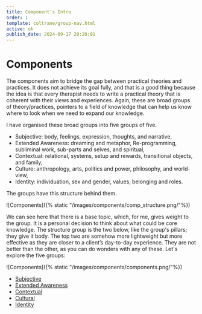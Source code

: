 ```yaml
---
title: Component's Intro
order: 1
template: coltrane/group-nav.html
active: ok
publish_date: 2024-09-17 20:20:01
---
```

# Components
The components aim to bridge the gap between practical theories and practices. It does not achieve its goal fully, and that is a good thing because the idea is that every therapist needs to write a practical theory that is coherent with their views and experiences. 
Again, these are broad groups of theory/practices, pointers to a field of knowledge that can help us know where to look when we need to expand our knowledge.

I have organised these broad groups into five groups of five.
-	Subjective: body, feelings, expression, thoughts, and narrative,
-	Extended Awareness: dreaming and metaphor, Re-programming, subliminal work, sub-parts and selves, and spiritual,
-	Contextual: relational, systems, setup and rewards, transitional objects, and family,
-	Culture: anthropology, arts, politics and power, philosophy, and world-view,
-	Identity: individuation, sex and gender, values, belonging and roles.
 
The groups have this structure behind them.

![Components]({% static "/images/components/comp_structure.png/"%})
 
We can see here that there is a base topic, which, for me, gives weight to the group. It is a personal decision to think about what could be core knowledge. The structure group is the two below, like the group's pillars; they give it body. The top two are somehow more lightweight but more effective as they are closer to a client’s day-to-day experience.
They are not better than the other, as you can do wonders with any of these. Let's explore the five groups:


![Components]({% static "/images/components/components.png/"%})

- [Subjective](/Profiles/components/subjective/)
- [Extended Awareness](/Profiles/components/extended/)
- [Contextual](/Profiles/components/contextual/)
- [Cultural](/Profiles/components/cultural/)
- [Identity](/Profiles/components/identity/)